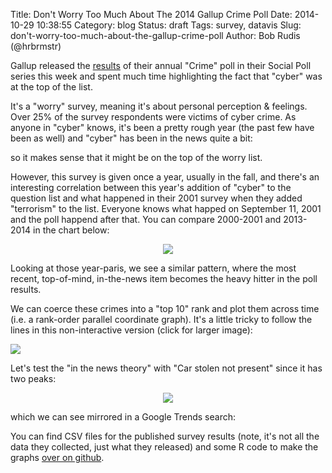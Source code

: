 Title: Don't Worry Too Much About The 2014 Gallup Crime Poll
Date: 2014-10-29 10:38:55
Category: blog
Status: draft
Tags: survey, datavis
Slug: don't-worry-too-much-about-the-gallup-crime-poll
Author: Bob Rudis (@hrbrmstr)

Gallup released the [results](http://www.gallup.com/poll/178856/hacking-tops-list-crimes-americans-worry.aspx) of their annual "Crime" poll in their Social Poll series this week and spent much time highlighting the fact that "cyber" was at the top of the list.

It's a "worry" survey, meaning it's about personal perception &amp; feelings. Over 25% of the survey respondents were victims of cyber crime. As anyone in "cyber" knows, it's been a pretty rough year (the past few have been as well) and "cyber" has been in the news quite a bit:

<center><script type="text/javascript" src="//www.google.com/trends/embed.js?hl=en-US&q=%22data+breach%22&date=6/2014+5m&cmpt=q&content=1&cid=TIMESERIES_GRAPH_0&export=5&w=600&h=430"></script></center>

so it makes sense that it might be on the top of the worry list. 

However, this survey is given once a year, usually in the fall, and there's an interesting correlation between this year's addition of "cyber" to the question list and what happened in their 2001 survey when they added "terrorism" to the list. Everyone knows what happed on September 11, 2001 and the poll happend after that. You can compare 2000-2001 and 2013-2014 in the chart below:

<center><img src="http://dds.ec/blog/images/2014/10/gallup.svg"  style="max-width:100%"/></center>

Looking at those year-paris, we see a similar pattern, where the most recent, top-of-mind, in-the-news item becomes the heavy hitter in the poll results.

We can coerce these crimes into a "top 10" rank and plot them across time (i.e. a rank-order parallel coordinate graph). It's a little tricky to follow the lines in this non-interactive version (click for larger image):

<a class="mag" href="http://dds.ec/blog/images/2014/10/gallup-rank.png"><img style="max-width:100%" src="http://dds.ec/blog/images/2014/10/gallup-rank.png"></a>

Let's test the "in the news theory" with "Car stolen not present" since it has two peaks:

<center><img src="http://dds.ec/blog/images/2014/10/car-stolen.png"  style="max-width:100%"/></center>

which we can see mirrored in a Google Trends search:

<code><script type="text/javascript" src="//www.google.com/trends/embed.js?hl=en-US&q=car+stolen,+auto+theft&cmpt=q&content=1&cid=TIMESERIES_GRAPH_0&export=5&w=600&h=430"></script></code>

You can find CSV files for the published survey results (note, it's not all the data they collected, just what they released) and some R code to make the graphs [over on github](https://github.com/hrbrmstr/gallup-crime-2014).
